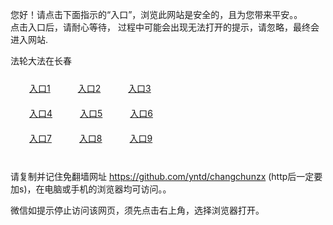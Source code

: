 您好！请点击下面指示的“入口”，浏览此网站是安全的，且为您带来平安。。 <br/>
点击入口后，请耐心等待， 过程中可能会出现无法打开的提示，请忽略，最终会进入网站. </br>

法轮大法在长春<br/>
<div style="padding:10px"><a style="margin:20px" target="_blank" href="https://d21qtn9hr3vxie.cloudfront.net/2Qpsp?wbxkr" id="ccLink1" rel="nofollow">入口1</a> <a target="_blank" style="margin:20px" href="https://d2ub3ncbxcmiz5.cloudfront.net/2Qpsp?qrgmaz" id="ccLink2" rel="nofollow">入口2</a> <a style="margin:20px" target="_blank" href="https://d2de03q1taploz.cloudfront.net/2Qpsp?fzfpwhj" id="ccLink3" rel="nofollow">入口3</a></div>

<div style="padding:10px" ><a style="margin:20px" target="_blank" href="https://d21qtn9hr3vxie.cloudfront.net/2Qpsp?wbxkr" id="ccLink4" rel="nofollow">入口4</a> <a style="margin:20px" href="https://d2ub3ncbxcmiz5.cloudfront.net/2Qpsp?qrgmaz" target="_blank" id="ccLink5" rel="nofollow">入口5</a> <a style="margin:20px" href="https://d2de03q1taploz.cloudfront.net/2Qpsp?fzfpwhj" target="_blank" id="ccLink6" rel="nofollow">入口6</a></div>

<div style="padding:10px"><a style="margin:20px" target="_blank" href="https://d21qtn9hr3vxie.cloudfront.net/2Qpsp?wbxkr" id="ccLink7" rel="nofollow">入口7</a> <a style="margin:20px" href="https://d2ub3ncbxcmiz5.cloudfront.net/2Qpsp?qrgmaz" target="_blank" id="ccLink8" rel="nofollow">入口8</a> <a style="margin:20px" target="_blank" href="https://d2de03q1taploz.cloudfront.net/2Qpsp?fzfpwhj" id="ccLink9" rel="nofollow">入口9</a></div>

<br/>



请复制并记住免翻墙网址 https://github.com/yntd/changchunzx (http后一定要加s)，在电脑或手机的浏览器均可访问。。<br/>

微信如提示停止访问该网页，须先点击右上角，选择浏览器打开。
